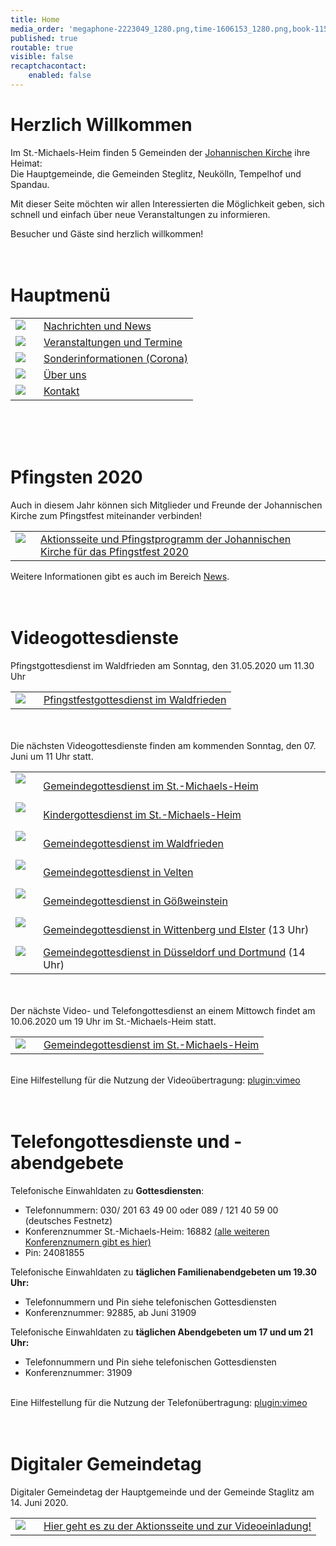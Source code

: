 ```yaml
---
title: Home
media_order: 'megaphone-2223049_1280.png,time-1606153_1280.png,book-1157658_1280.png,csm_Altar-denoise_2052648ed2.jpg,csm_IMG_1064_aac979a1a7.jpg,group-1824145_1280.png,at-sign-1083508_1280.png,IMG_7408.JPG,csm_velten_altar_69ddeeb6c1.jpg,csm_2008_-_Elster_Altar_df63a7a87e.jpg,csm_D__sseldorf_2a84004819.jpg,P1120210.jpg,Bildschirmfoto 2020-05-29 um 08.23.44.png,Pfingsten 2018 noch kleiner.jpg'
published: true
routable: true
visible: false
recaptchacontact:
    enabled: false
---
```


# Herzlich Willkommen
Im St.-Michaels-Heim finden 5 Gemeinden der  [Johannischen Kirche](https://www.johannische-kirche.org) ihre Heimat:  
Die Hauptgemeinde, die Gemeinden Steglitz, Neukölln, Tempelhof und Spandau.

Mit dieser Seite möchten wir allen Interessierten die Möglichkeit geben, sich schnell und einfach über neue Veranstaltungen zu informieren.  

Besucher und Gäste sind herzlich willkommen!
<br><br><br>
# Hauptmenü
|  |  |
| ------ | ----------- |
| [![](book-1157658_1280.png?cropResize=100,100)](https://smh-gemeinden.de/news)<font color="white">.     .</font> | [Nachrichten und News](https://smh-gemeinden.de/news) |
| [![](time-1606153_1280.png?cropResize=100,100)](https://smh-gemeinden.de/veranstaltungen)<font color="white">.     .</font> | [Veranstaltungen und Termine](https://smh-gemeinden.de/veranstaltungen) |
| [![](megaphone-2223049_1280.png?cropResize=100,100)](https://smh-gemeinden.de/sonderinformation)<font color="white">.     .</font> | [Sonderinformationen (Corona)](https://smh-gemeinden.de/sonderinformation) |
| [![](group-1824145_1280.png?cropResize=100,100)](https://smh-gemeinden.de/ueber-uns)<font color="white">.     .</font> | [Über uns](https://smh-gemeinden.de/ueber-uns) |
| [![](at-sign-1083508_1280.png?cropResize=100,100)](https://smh-gemeinden.de/kontakt)<font color="white">.     .</font> | [Kontakt](https://smh-gemeinden.de/kontakt) |
<br><br><br>
# Pfingsten 2020
Auch in diesem Jahr können sich Mitglieder und Freunde der Johannischen Kirche zum Pfingstfest miteinander verbinden!

|  |  |
| ------ | ----------- |
| [![](Pfingsten%202018%20noch%20kleiner.jpg?cropResize=130,130)](https://smh-gemeinden.de/gemeindetag)<font color="white">.     .</font> | [Aktionsseite und Pfingstprogramm der Johannischen Kirche für das Pfingstfest 2020](https://www.johannische-kirche.org/mediathek/pfingsten2020.html) |

Weitere Informationen gibt es auch im Bereich [News](https://smh-gemeinden.de/news/pfingsten-2020).
<br><br><br>
# Videogottesdienste
Pfingstgottesdienst im Waldfrieden am Sonntag, den 31.05.2020 um 11.30 Uhr

|  |  |
| ------ | ----------- |
| [![](csm_Altar-denoise_2052648ed2.jpg?cropResize=130,130)](https://www.johannische-kirche.org/mediathek/live-gottesdienst/live-waldfrieden.html)<font color="white">.     .</font> | [Pfingstfestgottesdienst im Waldfrieden](https://www.johannische-kirche.org/mediathek/live-gottesdienst/live-waldfrieden.html) |
<br><br>
Die nächsten Videogottesdienste finden am kommenden Sonntag, den 07. Juni um 11 Uhr statt.

|  |  |
| ------ | ----------- |
| [![](csm_IMG_1064_aac979a1a7.jpg?cropResize=130,130)](https://www.johannische-kirche.org/mediathek/live-gottesdienst.html)<font color="white">.     .</font> | [Gemeindegottesdienst im St.-Michaels-Heim](https://www.johannische-kirche.org/mediathek/live-gottesdienst.html) |
| [![](IMG_7408.JPG?cropResize=130,130)](https://www.johannische-kirche.org/mediathek/live-gottesdienst/live-kindergottesdienst.html)<font color="white">.     .</font> | [Kindergottesdienst im St.-Michaels-Heim](https://www.johannische-kirche.org/mediathek/live-gottesdienst/live-kindergottesdienst.html) |
| [![](csm_Altar-denoise_2052648ed2.jpg?cropResize=130,130)](https://www.johannische-kirche.org/mediathek/live-gottesdienst/live-waldfrieden.html)<font color="white">.     .</font> | [Gemeindegottesdienst im Waldfrieden](https://www.johannische-kirche.org/mediathek/live-gottesdienst/live-waldfrieden.html) |
| [![](csm_velten_altar_69ddeeb6c1.jpg?cropResize=130,130)](https://www.johannische-kirche.org/mediathek/live-gottesdienst/live-velten.html)<font color="white">.     .</font> | [Gemeindegottesdienst in Velten](https://www.johannische-kirche.org/mediathek/live-gottesdienst/live-velten.html) |
| [![](P1120210.jpg?cropResize=130,130)](https://www.johannische-kirche.org/mediathek/live-gottesdienst/live-goessweinstein.html)<font color="white">.     .</font> | [Gemeindegottesdienst in Gößweinstein](https://www.johannische-kirche.org/mediathek/live-gottesdienst/live-goessweinstein.html) |
| [![](csm_2008_-_Elster_Altar_df63a7a87e.jpg?cropResize=130,130)](https://www.johannische-kirche.org/mediathek/live-gottesdienst/live-wittenberg-elster.html)<font color="white">.     .</font> | [Gemeindegottesdienst in Wittenberg und Elster](https://www.johannische-kirche.org/mediathek/live-gottesdienst/live-wittenberg-elster.html) (13 Uhr) |
| [![](csm_D__sseldorf_2a84004819.jpg?cropResize=130,130)](https://www.johannische-kirche.org/mediathek/live-gottesdienst/live-dortmund-duesseldorf.html)<font color="white">.     .</font> | [Gemeindegottesdienst in Düsseldorf und Dortmund](https://www.johannische-kirche.org/mediathek/live-gottesdienst/live-dortmund-duesseldorf.html) (14 Uhr) |

<br><br>
Der nächste Video- und Telefongottesdienst an einem Mittowch findet am 10.06.2020 um 19 Uhr im St.-Michaels-Heim statt.

|  |  |
| ------ | ----------- |
| [![](csm_IMG_1064_aac979a1a7.jpg?cropResize=130,130)](https://www.johannische-kirche.org/mediathek/live-gottesdienst.html)<font color="white">.     .</font> | [Gemeindegottesdienst im St.-Michaels-Heim](https://www.johannische-kirche.org/mediathek/live-gottesdienst.html) |
<br>Eine Hilfestellung für die Nutzung der Videoübertragung:
[plugin:vimeo](https://vimeo.com/https://player.vimeo.com/video/414701082)
<br><br><br>
# Telefongottesdienste und -abendgebete
Telefonische Einwahldaten zu **Gottesdiensten**:
* Telefonnummern: 030/ 201 63 49 00 oder 089 / 121 40 59 00 (deutsches Festnetz)
* Konferenznummer St.-Michaels-Heim: 16882 [(alle weiteren Konferenznumern gibt es hier)](https://smh-gemeinden.de/news/gottesdienste-am-kommenden-sonntag)
* Pin: 24081855

Telefonische Einwahldaten zu **täglichen Familienabendgebeten um 19.30 Uhr:**
* Telefonnummern und Pin siehe telefonischen Gottesdiensten
* Konferenznummer: 92885, ab Juni 31909

Telefonische Einwahldaten zu **täglichen Abendgebeten um 17 und um 21 Uhr:**
* Telefonnummern und Pin siehe telefonischen Gottesdiensten
* Konferenznummer: 31909   
   
<br>Eine Hilfestellung für die Nutzung der Telefonübertragung:
[plugin:vimeo](https://vimeo.com/https://player.vimeo.com/video/414490837)
<br><br><br>
# Digitaler Gemeindetag
Digitaler Gemeindetag der Hauptgemeinde und der Gemeinde Staglitz am 14. Juni 2020.

|  |  |
| ------ | ----------- |
| [![](Bildschirmfoto%202020-05-29%20um%2008.23.44.png?cropResize=130,130)](https://smh-gemeinden.de/gemeindetag)<font color="white">.     .</font> | [Hier geht es zu der Aktionsseite und zur Videoeinladung!](https://smh-gemeinden.de/gemeindetag) |